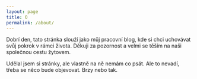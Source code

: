 ```yaml
---
layout: page
title: O
permalink: /about/
---
```


Dobrí den, tato stránka slouží jako můj pracovní blog, kde si chci uchovávat svůj pokrok v rámci života. Děkuji za pozornost a velmi se těším na naši společnou cestu žytovem.

Udělal jsem si stránky, ale vlastně na ně nemám co psát. Ale to nevadí, třeba se něco bude objevovat. Brzy nebo tak.